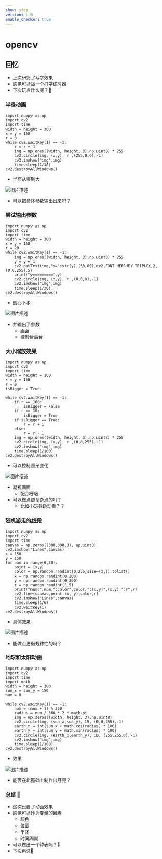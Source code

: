 ```yaml
---
show: step
version: 1.0
enable_checker: true
---
```


# opencv

## 回忆

- 上次研究了写字效果
- 感觉可以做一个打字练习器
- 下次玩点什么呢？🤔

### 半径动画
```
import numpy as np                                                            
import cv2 
import time
width = height = 300 
x = y = 150 
r = 0 
while cv2.waitKey(1) == -1: 
    r = r + 1 
    img = np.ones((width, height, 3),np.uint8) * 255 
    cv2.circle(img, (x,y), r ,(255,0,0),-1)
    cv2.imshow("img",img)
    time.sleep(1/30)
cv2.destroyAllWindows()
```

- 半径从零到大

![图片描述](https://doc.shiyanlou.com/courses/uid1190679-20240110-1704889976020)

- 可以把具体参数输出出来吗？

### 尝试输出参数
```
import numpy as np        
import cv2             
import time            
width = height = 300   
x = y = 150            
r = 20                 
while cv2.waitKey(1) == -1: 
    img = np.ones((width, height, 3),np.uint8) * 255 
    y = y + 1          
    cv2.putText(img,"y="+str(y),(30,80),cv2.FONT_HERSHEY_TRIPLEX,2,(0,0,255),5)
    print("y=========",y)
    cv2.circle(img, (x,y), r ,(0,0,0),-1)
    cv2.imshow("img",img)
    time.sleep(1/30)   
cv2.destroyAllWindows()
```

- 圆心下移

![图片描述](https://doc.shiyanlou.com/courses/uid1190679-20240110-1704890048979)

- 并输出了参数
	- 画面
	- 控制台后台


### 大小缩放效果
```
import numpy as np 
import cv2         
import time        
width = height = 300
x = y = 150        
r = 0              
isBigger = True    
                   
while cv2.waitKey(1) == -1:
    if r == 100:   
        isBigger = False
    if r == 10:    
        isBigger = True
    if isBigger == True:
        r = r + 1  
    else:          
        r = r - 1  
    img = np.ones((width, height, 3),np.uint8) * 255
    cv2.circle(img, (x,y), r ,(0,0,255),-1)
    cv2.imshow("img",img)
    time.sleep(1/100)                                                          
cv2.destroyAllWindows()
```

- 可以控制圆形变化

![图片描述](https://doc.shiyanlou.com/courses/uid1190679-20240110-1704890123483)

- 凝视画面
	- 配合呼吸
- 可以做点更复杂点的吗？
	- 比如小球弹跳动画？？

### 随机游走的线段
```
import numpy as np
import cv2          
import time         
canvas = np.zeros((300,300,3), np.uint8)
cv2.imshow("Lines",canvas)
x = 150          
y = 150          
for num in range(0,30):
    point = (x,y)
    color = np.random.randint(0,256,size=(3,)).tolist()
    x = np.random.randint(0,300)
    y = np.random.randint(0,300)
    r = np.random.randint(1,5)
    print("num:",num,":color",color,":(x,y)",(x,y),":r",r)
    cv2.line(canvas,point,(x, y),color,r)
    cv2.imshow("Lines",canvas)
    time.sleep(1/6)
    cv2.waitKey(1)
cv2.destroyAllWindows()
```

- 具体效果

![图片描述](https://doc.shiyanlou.com/courses/uid1190679-20240110-1704890247439)

- 能做点更有规律性的吗？

### 地球和太阳动画
```
import numpy as np                       
import cv2                               
import time                              
import math                              
width = height = 300                     
sun_x = sun_y = 150                      
num = 0                                  
                                         
while cv2.waitKey(1) == -1:              
    num = (num + 1) % 360                
    radius = num / 360 * 2 * math.pi        
    img = np.zeros((width, height, 3),np.uint8)
    cv2.circle(img, (sun_x,sun_y), 15, (0,0,255),-1)
    earth_x = int(sun_x + math.cos(radius) * 100)
    earth_y = int(sun_y + math.sin(radius) * 100)
    cv2.circle(img, (earth_x,earth_y), 10, (255,255,0),-1)
    cv2.imshow("img",img)                
    time.sleep(1/100)                    
cv2.destroyAllWindows()
```

- 效果

![图片描述](https://doc.shiyanlou.com/courses/uid1190679-20240110-1704890188310)

- 能否在此基础上制作出月亮？

### 总结 🤔

- 这次设置了动画效果
- 感觉可以作为变量的因素
	- 颜色
	- 位置
	- 半径
	- 时间周期
- 可以做出一个钟表吗？🤔
- 下次再说👋